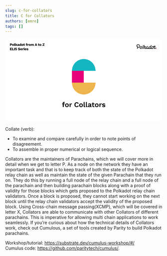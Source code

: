 ```yaml
---
slug: c-for-collators
title: C for Collators
authors: [emre]
tags: []
---
```


![C for Collators](./C.png)

Collate (verb):
- To examine and compare carefully in order to note points of disagreement.
- To assemble in proper numerical or logical sequence.

Collators are the maintainers of Parachains, which we will cover more in detail when we get to letter P. As a node on the network they have an important task and that is to keep track of both the state of the Polkadot relay chain as well as maintain the state of the given Parachain that they run on. They do this by running a full node of the relay chain and a full node of the parachain and then building parachain blocks along with a proof of validity for those blocks which gets proposed to the Polkadot relay chain validators. Once a block is proposed, they cannot start working on the next block until the relay chain validators accept the validity of the proposed block.
Using Cross-chain message passing(XCMP), which will be covered in letter X, Collators are able to communicate with other Collators of different parachains. This is imperative for allowing multi chain applications to work seamlessly.
If you’re curious about how the technical details of Collators work, check out Cumulous, a set of tools created by Parity to build Polkadot parachains. 

Workshop/tutorial: https://substrate.dev/cumulus-workshop/#/  
Cumulus code: https://github.com/paritytech/cumulus/. 

